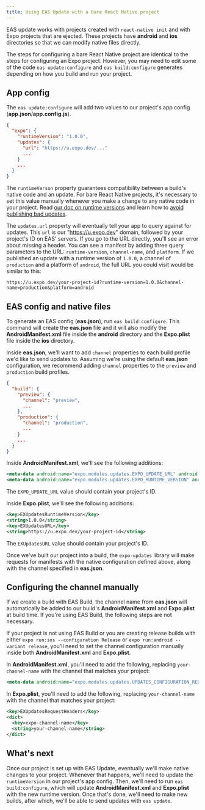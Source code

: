 ```yaml
---
title: Using EAS Update with a bare React Native project
---
```


EAS update works with projects created with `react-native init` and with Expo projects that are ejected. These projects have **android** and **ios** directories so that we can modify native files directly.

The steps for configuring a bare React Native project are identical to the steps for configuring an Expo project. However, you may need to edit some of the code `eas update:configure` and `eas build:configure` generates depending on how you build and run your project.

## App config

The `eas update:configure` will add two values to our project's app config (**app.json**/**app.config.js**).

```json
{
  "expo": {
    "runtimeVersion": "1.0.0",
    "updates": {
      "url": "https://u.expo.dev/..."
      ...
    }
    ...
  }
}
```

The `runtimeVerson` property guarantees compatibility between a build's native code and an update. For bare React Native projects, it's necessary to set this value manually whenever you make a change to any native code in your project. Read [our doc on runtime versions](/eas-update/runtime-versions/#custom--runtimeversion) and learn how to [avoid publishing bad updates](/eas-update/runtime-versions/#avoiding-crashes-with-incompatible-updates).

The `updates.url` property will eventually tell your app to query against for updates. This `url` is our "https://u.expo.dev" domain, followed by your project's ID on EAS' servers. If you go to the URL directly, you'll see an error about missing a header. You can see a manifest by adding three query parameters to the URL: `runtime-version`, `channel-name`, and `platform`. If we published an update with a runtime version of `1.0.0`, a channel of `production` and a platform of `android`, the full URL you could visit would be similar to this:

```
https://u.expo.dev/your-project-id?runtime-version=1.0.0&channel-name=production&platform=android
```

## EAS config and native files

To generate an EAS config (**eas.json**), run `eas build:configure`. This command will create the **eas.json** file and it will also modify the **AndroidManifest.xml** file inside the **android** directory and the **Expo.plist** file inside the **ios** directory.

Inside **eas.json**, we'll want to add `channel` properties to each build profile we'd like to send updates to. Assuming we're using the default **eas.json** configuration, we recommend adding `channel` properties to the `preview` and `production` build profiles.

```json
{
  "build": {
    "preview": {
      "channel": "preview",
      ...
    },
    "production": {
      "channel": "production",
      ...
    }
    ...
  }
}
```

Inside **AndroidManifest.xml**, we'll see the following additions:

```xml
<meta-data android:name="expo.modules.updates.EXPO_UPDATE_URL" android:value="https://u.expo.dev/your-project-id"/>
<meta-data android:name="expo.modules.updates.EXPO_RUNTIME_VERSION" android:value="1.0.0"/>
```

The `EXPO_UPDATE_URL` value should contain your project's ID.

Inside **Expo.plist**, we'll see the following additions:

```xml
<key>EXUpdatesRuntimeVersion</key>
<string>1.0.0</string>
<key>EXUpdatesURL</key>
<string>https://u.expo.dev/your-project-id</string>
```

The `EXUpdatesURL` value should contain your project's ID.

Once we've built our project into a build, the `expo-updates` library will make requests for manifests with the native configuration defined above, along with the channel specified in **eas.json**.

## Configuring the channel manually

If we create a build with EAS Build, the channel name from **eas.json** will automatically be added to our build's **AndroidManifest.xml** and **Expo.plist** at build time. If you're using EAS Build, the following steps are not necessary.

If your project is not using EAS Build or you are creating release builds with either `expo run:ios --configuration Release` or `expo run:android --variant release`, you'll need to set the channel configuration manually inside both **AndroidManifest.xml** and **Expo.plist**.

In **AndroidManifest.xml**, you'll need to add the following, replacing `your-channel-name` with the channel that matches your project:

```xml
<meta-data android:name="expo.modules.updates.UPDATES_CONFIGURATION_REQUEST_HEADERS_KEY" android:value="{'expo-channel-name':'your-channel-name'}"/>
```

In **Expo.plist**, you'll need to add the following, replacing `your-channel-name` with the channel that matches your project:

```xml
<key>EXUpdatesRequestHeaders</key>
<dict>
  <key>expo-channel-name</key>
  <string>your-channel-name</string>
</dict>
```

## What's next

Once our project is set up with EAS Update, eventually we'll make native changes to your project. Whenever that happens, we'll need to update the `runtimeVersion` in our project's app config. Then, we'll need to run `eas build:configure`, which will update **AndroidManifest.xml** and **Expo.plist** with the new runtime version. Once that's done, we'll need to make new builds, after which, we'll be able to send updates with `eas update`.
